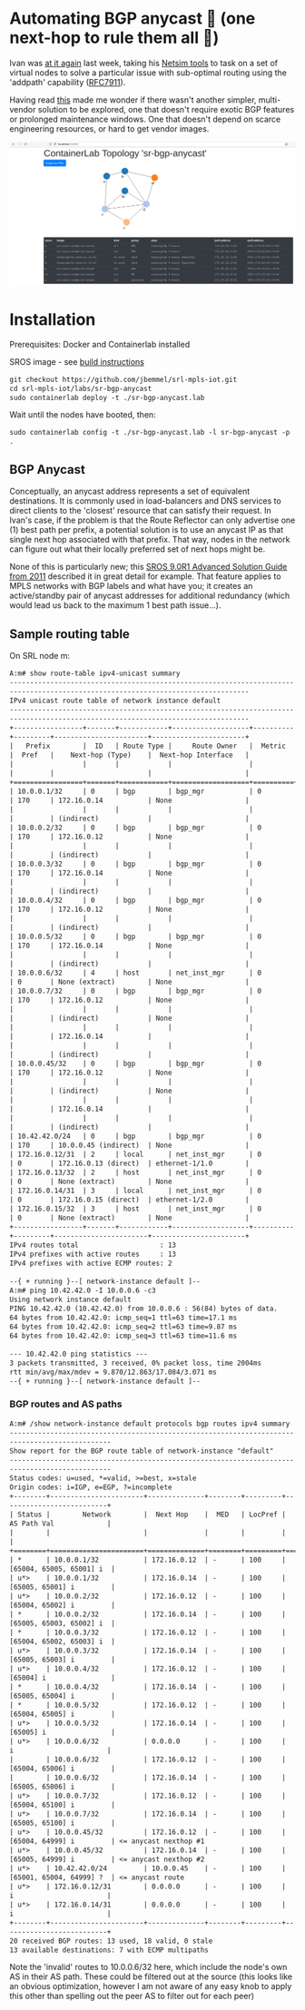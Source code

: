 # Automating BGP anycast 🔨 (one next-hop to rule them all 💍)

Ivan was [at it again](https://blog.ipspace.net/2021/12/bgp-multipath-addpath.html) last week, taking his [Netsim tools](https://github.com/ipspace/netsim-tools) to task on a set of virtual nodes to solve a particular issue with sub-optimal routing using the 'addpath' capability ([RFC7911](https://datatracker.ietf.org/doc/html/rfc7911)).

Having read [this](https://blog.ipspace.net/2021/11/anycast-mpls.html) made me wonder if there wasn't another simpler, multi-vendor solution to be explored, one that doesn't require exotic BGP features or prolonged maintenance windows. One that doesn't depend on scarce engineering resources, or hard to get vendor images.

![plot](BGP_Anycast_lab.PNG)

# Installation
Prerequisites: Docker and Containerlab installed

SROS image - see [build instructions](https://containerlab.srlinux.dev/manual/vrnetlab/)
```
git checkout https://github.com/jbemmel/srl-mpls-iot.git
cd srl-mpls-iot/labs/sr-bgp-anycast
sudo containerlab deploy -t ./sr-bgp-anycast.lab
```
Wait until the nodes have booted, then:
```
sudo containerlab config -t ./sr-bgp-anycast.lab -l sr-bgp-anycast -p .
```

## BGP Anycast
Conceptually, an anycast address represents a set of equivalent destinations. It is commonly used in load-balancers and DNS services to direct clients to the 'closest' resource that can satisfy their request. In Ivan's case, if the problem is that the Route Reflector can only advertise one (1) best path per prefix, a potential solution is to use an anycast IP as that single next hop associated with that prefix. That way, nodes in the network can figure out what their locally preferred set of next hops might be.

None of this is particularly new; this [SROS 9.0R1 Advanced Solution Guide from 2011](https://documentation.nokia.com/html/0_add-h-f/93-0267-HTML/7X50_Advanced_Configuration_Guide/BGP_anycast.pdf) described it in great detail for example. That feature applies to MPLS networks with BGP labels and what have you; it creates an active/standby pair of anycast addresses for additional redundancy (which would lead us back to the maximum 1 best path issue...).

## Sample routing table
On SRL node m:
```
A:m# show route-table ipv4-unicast summary
---------------------------------------------------------------------------------------------------------------------------------
IPv4 unicast route table of network instance default
---------------------------------------------------------------------------------------------------------------------------------
+-----------------+-------+------------+-------------------+----------+---------+-----------------------+-----------------------+
|   Prefix        |  ID   | Route Type |     Route Owner   |  Metric  |  Pref   |    Next-hop (Type)    |  Next-hop Interface   |
|                 |       |            |                   |          |         |                       |                       |
+=================+=======+============+===================+==========+=========+=======================+=======================+
| 10.0.0.1/32     | 0     | bgp        | bgp_mgr           | 0        | 170     | 172.16.0.14           | None                  |
|                 |       |            |                   |          |         | (indirect)            |                       |
| 10.0.0.2/32     | 0     | bgp        | bgp_mgr           | 0        | 170     | 172.16.0.12           | None                  |
|                 |       |            |                   |          |         | (indirect)            |                       |
| 10.0.0.3/32     | 0     | bgp        | bgp_mgr           | 0        | 170     | 172.16.0.14           | None                  |
|                 |       |            |                   |          |         | (indirect)            |                       |
| 10.0.0.4/32     | 0     | bgp        | bgp_mgr           | 0        | 170     | 172.16.0.12           | None                  |
|                 |       |            |                   |          |         | (indirect)            |                       |
| 10.0.0.5/32     | 0     | bgp        | bgp_mgr           | 0        | 170     | 172.16.0.14           | None                  |
|                 |       |            |                   |          |         | (indirect)            |                       |
| 10.0.0.6/32     | 4     | host       | net_inst_mgr      | 0        | 0       | None (extract)        | None                  |
| 10.0.0.7/32     | 0     | bgp        | bgp_mgr           | 0        | 170     | 172.16.0.12           | None                  |
|                 |       |            |                   |          |         | (indirect)            | None                  |
|                 |       |            |                   |          |         | 172.16.0.14           |                       |
|                 |       |            |                   |          |         | (indirect)            |                       |
| 10.0.0.45/32    | 0     | bgp        | bgp_mgr           | 0        | 170     | 172.16.0.12           | None                  |
|                 |       |            |                   |          |         | (indirect)            | None                  |
|                 |       |            |                   |          |         | 172.16.0.14           |                       |
|                 |       |            |                   |          |         | (indirect)            |                       |
| 10.42.42.0/24   | 0     | bgp        | bgp_mgr           | 0        | 170     | 10.0.0.45 (indirect)  | None                  |
| 172.16.0.12/31  | 2     | local      | net_inst_mgr      | 0        | 0       | 172.16.0.13 (direct)  | ethernet-1/1.0        |
| 172.16.0.13/32  | 2     | host       | net_inst_mgr      | 0        | 0       | None (extract)        | None                  |
| 172.16.0.14/31  | 3     | local      | net_inst_mgr      | 0        | 0       | 172.16.0.15 (direct)  | ethernet-1/2.0        |
| 172.16.0.15/32  | 3     | host       | net_inst_mgr      | 0        | 0       | None (extract)        | None                  |
+-----------------+-------+------------+-------------------+----------+---------+-----------------------+-----------------------+
IPv4 routes total                    : 13
IPv4 prefixes with active routes     : 13
IPv4 prefixes with active ECMP routes: 2

--{ + running }--[ network-instance default ]--         
A:m# ping 10.42.42.0 -I 10.0.0.6 -c3                    
Using network instance default
PING 10.42.42.0 (10.42.42.0) from 10.0.0.6 : 56(84) bytes of data.
64 bytes from 10.42.42.0: icmp_seq=1 ttl=63 time=17.1 ms
64 bytes from 10.42.42.0: icmp_seq=2 ttl=63 time=9.87 ms
64 bytes from 10.42.42.0: icmp_seq=3 ttl=63 time=11.6 ms

--- 10.42.42.0 ping statistics ---
3 packets transmitted, 3 received, 0% packet loss, time 2004ms
rtt min/avg/max/mdev = 9.870/12.863/17.084/3.071 ms
--{ + running }--[ network-instance default ]--
```
### BGP routes and AS paths
```
A:m# /show network-instance default protocols bgp routes ipv4 summary
-----------------------------------------------------------------------------------------------
Show report for the BGP route table of network-instance "default"
-----------------------------------------------------------------------------------------------
Status codes: u=used, *=valid, >=best, x=stale
Origin codes: i=IGP, e=EGP, ?=incomplete
+--------+-----------------------+--------------+--------+---------+--------------------------+
| Status |        Network        |  Next Hop    |  MED   | LocPref |  AS Path Val             |
|        |                       |              |        |         |                          |
+========+=======================+==============+========+=========+==========================+
| *      | 10.0.0.1/32           | 172.16.0.12  | -      | 100     | [65004, 65005, 65001] i  |
| u*>    | 10.0.0.1/32           | 172.16.0.14  | -      | 100     | [65005, 65001] i         |
| u*>    | 10.0.0.2/32           | 172.16.0.12  | -      | 100     | [65004, 65002] i         |
| *      | 10.0.0.2/32           | 172.16.0.14  | -      | 100     | [65005, 65003, 65002] i  |
| *      | 10.0.0.3/32           | 172.16.0.12  | -      | 100     | [65004, 65002, 65003] i  |
| u*>    | 10.0.0.3/32           | 172.16.0.14  | -      | 100     | [65005, 65003] i         |
| u*>    | 10.0.0.4/32           | 172.16.0.12  | -      | 100     | [65004] i                |
| *      | 10.0.0.4/32           | 172.16.0.14  | -      | 100     | [65005, 65004] i         |
| *      | 10.0.0.5/32           | 172.16.0.12  | -      | 100     | [65004, 65005] i         |
| u*>    | 10.0.0.5/32           | 172.16.0.14  | -      | 100     | [65005] i                |
| u*>    | 10.0.0.6/32           | 0.0.0.0      | -      | 100     |  i                       |
|        | 10.0.0.6/32           | 172.16.0.12  | -      | 100     | [65004, 65006] i         |
|        | 10.0.0.6/32           | 172.16.0.14  | -      | 100     | [65005, 65006] i         |
| u*>    | 10.0.0.7/32           | 172.16.0.12  | -      | 100     | [65004, 65100] i         |
| u*>    | 10.0.0.7/32           | 172.16.0.14  | -      | 100     | [65005, 65100] i         |
| u*>    | 10.0.0.45/32          | 172.16.0.12  | -      | 100     | [65004, 64999] i         | <= anycast nexthop #1
| u*>    | 10.0.0.45/32          | 172.16.0.14  | -      | 100     | [65005, 64999] i         | <= anycast nexthop #2
| u*>    | 10.42.42.0/24         | 10.0.0.45    | -      | 100     | [65001, 65004, 64999] ?  | <= anycast route
| u*>    | 172.16.0.12/31        | 0.0.0.0      | -      | 100     |  i                       |
| u*>    | 172.16.0.14/31        | 0.0.0.0      | -      | 100     |  i                       |
+--------+-----------------------+--------------+--------+---------+--------------------------+
20 received BGP routes: 13 used, 18 valid, 0 stale
13 available destinations: 7 with ECMP multipaths
```
Note the 'invalid' routes to 10.0.0.6/32 here, which include the node's own AS in their AS path. These could be filtered out at the source (this looks like an obvious optimization, however I am not aware of any easy knob to apply this other than spelling out the peer AS to filter out for each peer)
